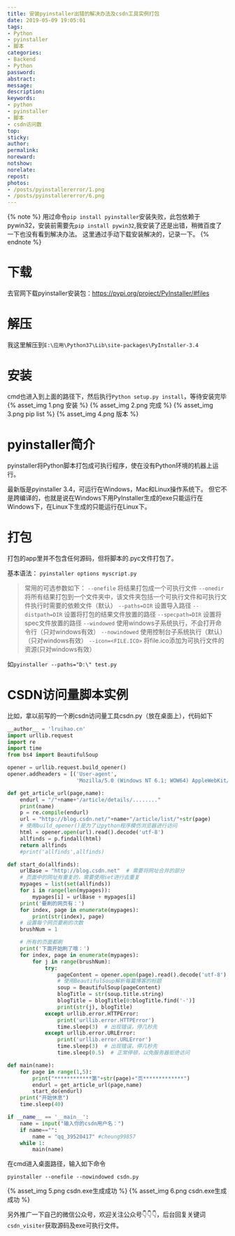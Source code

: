 ```yaml
---
title: 安装pyinstaller出错的解决办法及csdn工具实例打包
date: 2019-05-09 19:05:01
tags:
- Python
- pyinstaller
- 脚本
categories:
- Backend
- Python
password:
abstract:
message:
description:
keywords:
- python
- pyinstaller
- 脚本
- csdn访问数
top:
sticky:
author:
permalink:
noreward:
notshow:
norelate:
repost:
photos:
- /posts/pyinstallererror/1.png
- /posts/pyinstallererror/6.png
---
```



{% note %}
用过命令`pip install pyinstaller`安装失败，此包依赖于pywin32，安装前需要先`pip install pywin32`,我安装了还是出错，稍微百度了一下也没有看到解决办法。
这里通过手动下载安装解决的，记录一下。
{% endnote %}


<!--more-->

# 下载
去官网下载pyinstaller安装包：<https://pypi.org/project/PyInstaller/#files>

# 解压
我这里解压到`E:\应用\Python37\Lib\site-packages\PyInstaller-3.4`

# 安装
cmd也进入到上面的路径下，然后执行`Python setup.py install`，等待安装完毕
{% asset_img 1.png 安装 %}
{% asset_img 2.png 完成 %}
{% asset_img 3.png pip list %}
{% asset_img 4.png 版本 %}

# pyinstaller简介
pyinstaller将Python脚本打包成可执行程序，使在没有Python环境的机器上运行。

最新版是pyinstaller 3.4，可运行在Windows，Mac和Linux操作系统下。 但它不是跨编译的，也就是说在Windows下用PyInstaller生成的exe只能运行在Windows下，在Linux下生成的只能运行在Linux下。

# 打包
打包的app里并不包含任何源码，但将脚本的.pyc文件打包了。

基本语法： `pyinstaller options myscript.py`
> 常用的可选参数如下： 
`--onefile` 将结果打包成一个可执行文件
`--onedir` 将所有结果打包到一个文件夹中，该文件夹包括一个可执行文件和可执行文件执行时需要的依赖文件（默认）
`--paths=DIR` 设置导入路径
`--distpath=DIR` 设置将打包的结果文件放置的路径
`--specpath=DIR` 设置将spec文件放置的路径
`--windowed` 使用windows子系统执行，不会打开命令行（只对windows有效）
`--nowindowed` 使用控制台子系统执行（默认）（只对windows有效）
`--icon=<FILE.ICO>` 将file.ico添加为可执行文件的资源(只对windows有效）

如`pyinstaller --paths="D:\" test.py`

# CSDN访问量脚本实例
比如，拿以前写的一个刷csdn访问量工具csdn.py（放在桌面上），代码如下
```python 
__author__ = 'lruihao.cn'
import urllib.request
import re
import time
from bs4 import BeautifulSoup

opener = urllib.request.build_opener()
opener.addheaders = [('User-agent',
                      'Mozilla/5.0 (Windows NT 6.1; WOW64) AppleWebKit/537.36 (KHTML, like Gecko) Chrome/38.0.2125.122 UBrowser/4.0.3214.0 Safari/537.36')]

def get_article_url(page,name):
    endurl = "/"+name+"/article/details/........"
    print(name)
    p = re.compile(endurl)
    url = "http://blog.csdn.net/"+name+"/article/list/"+str(page)
    # 使用build_opener()是为了让python程序模仿浏览器进行访问
    html = opener.open(url).read().decode('utf-8')
    allfinds = p.findall(html)
    return allfinds
    #print('allfinds',allfinds)

def start_do(allfinds):
    urlBase = "http://blog.csdn.net"  # 需要将网址合并的部分
    # 页面中的网址有重复的，需要使用set进行去重复
    mypages = list(set(allfinds))
    for i in range(len(mypages)):
        mypages[i] = urlBase + mypages[i]
    print('要刷的网页有：')
    for index, page in enumerate(mypages):
        print(str(index), page)
    # 设置每个网页要刷的次数
    brushNum = 1

    # 所有的页面都刷
    print('下面开始刷了哦：')
    for index, page in enumerate(mypages):
        for j in range(brushNum):
            try:
                pageContent = opener.open(page).read().decode('utf-8')
                # 使用BeautifulSoup解析每篇博客的标题
                soup = BeautifulSoup(pageContent)
                blogTitle = str(soup.title.string)
                blogTitle = blogTitle[0:blogTitle.find('-')]
                print(str(j), blogTitle)
            except urllib.error.HTTPError:
                print('urllib.error.HTTPError')
                time.sleep(3)  # 出现错误，停几秒先
            except urllib.error.URLError:
                print('urllib.error.URLError')
                time.sleep(3)  # 出现错误，停几秒先
                time.sleep(0.5)  # 正常停顿，以免服务器拒绝访问

def main(name):
    for page in range(1,5):
        print("************第"+str(page)+"页*************")
        endurl = get_article_url(page,name)
        start_do(endurl)
    print("开始休息")
    time.sleep(40)

if __name__ == '__main__':
	name = input("输入你的csdn用户名：")
	if name=="":
		name = "qq_39520417" #cheung99857
	while 1:
		main(name)
```

在cmd进入桌面路径，输入如下命令
```shell
pyinstaller --onefile --nowindowed csdn.py
```
{% asset_img 5.png csdn.exe生成成功 %}
{% asset_img 6.png csdn.exe生成成功 %}

另外推广一下自己的微信公众号，欢迎关注公众号👇👇👇，后台回复关键词`csdn_visiter`获取源码及exe可执行文件。